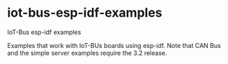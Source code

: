 # iot-bus-esp-idf-examples
IoT-Bus esp-idf examples

Examples that work with IoT-BUs boards using esp-idf. 
Note that CAN Bus and the simple server examples require the 3.2 release.
